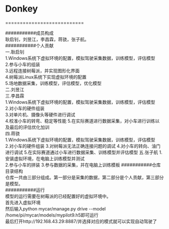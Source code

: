 # Donkey 
===========================

###########成员构成  
耿启钊，刘昱江，李昌霖，蒋骁，张子航。  
###########个人贡献  
一.耿启钊  
		1.Windows系统下虚拟环境的配置，模拟驾驶采集数据，训练模型，评估模型  
		2.参与小车的组装  
		3.远程连接树莓派，并实现图形化界面  
		4.树莓派Linux系统下实现虚拟环境的配置  
		5.场地数据采集，训练模型，评估模型，优化模型  
二.刘昱江  
三.李昌霖  
		1.Windows系统下虚拟环境的配置，模拟驾驶采集数据，训练模型，评估模型          
		2.对小车的硬件组装  
		3.对单片机、摄像头等硬件进行调试  
		4.校准小车的转弯、稳定等性能 
		5.在实际赛道进行数据采集，对小车进行训练以及最后的评估优化加训  
四.蒋骁  
		1.Windows系统下虚拟环境的配置，模拟驾驶采集数据，训练模型，评估模型   
		2.对小车的硬件组装 
		3.对树莓派无法正确连接问题的调试 
		4.对小车的转向、油门进行调试 
		5.在实际赛道通过小车进行数据采集、训练模型并评估模型 
五.张子航 
		1.安装虚拟环境，在电脑上训练模型并测试  
		2.参与小车的拼装 
		3.参与数据的采集，并在电脑上训练模板 
###########仓库目录结构  
仓库一共由三部分组成。第一部分是采集的数据，第二部分是个人贡献，第三部分是模型。  
###########运行  
模型的运行需要在树莓派的已经配置好的虚拟环境中。  
首先进入虚拟环境  
然后输入python mycar/manage.py drive --model /home/pi/mycar/models/mypilot9.h5即可运行  
最后打开http://192.168.43.29:8887/并选择对应的模式就可以实现自动驾驶了
